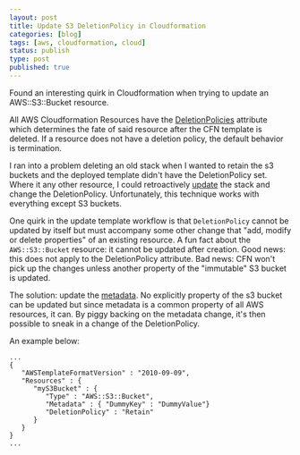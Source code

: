 ```yaml
---
layout: post
title: Update S3 DeletionPolicy in Cloudformation
categories: [blog]
tags: [aws, cloudformation, cloud]
status: publish
type: post
published: true
---
```


Found an interesting quirk in Cloudformation when
trying to update an AWS::S3::Bucket resource.

All AWS Cloudformation Resources have the
[DeletionPolicies](http://docs.aws.amazon.com/AWSCloudFormation/latest/UserGuide/aws-attribute-deletionpolicy.html) attribute which determines the fate of said resource after the
CFN template is deleted. If a resource does not have a deletion policy,
the default behavior is termination.

I ran into a problem  deleting an old
stack when I wanted to retain the s3 buckets and the deployed template didn't have the DeletionPolicy set. Where it any other
resource, I could retroactively [update](http://docs.aws.amazon.com/AWSCloudFormation/latest/UserGuide/aws-attribute-deletionpolicy.html)
the stack and change the DeletionPolicy. Unfortunately, this technique
works with everything except S3 buckets.

One quirk in the update template workflow is that `DeletionPolicy`
cannot be updated by itself but must accompany some other change that
"add, modify or delete properties" of an existing resource. A fun fact
about the `AWS::S3::Bucket` resource: it cannot be updated after creation. Good news: this does not apply to the DeletionPolicy attribute. Bad news: CFN won't pick up the changes unless another property of
the "immutable" S3 bucket is updated.

The solution: update the
[metadata](http://docs.aws.amazon.com/AWSCloudFormation/latest/UserGuide/aws-attribute-metadata.html). No explicitly property of the s3 bucket can be updated but since metadata is a common property of all AWS resources, it can. By piggy backing on the metadata change, it's then possible to sneak in a change of the DeletionPolicy.

An example below:

    ...
    {
       "AWSTemplateFormatVersion" : "2010-09-09",
       "Resources" : {
          "myS3Bucket" : {
             "Type" : "AWS::S3::Bucket",
             "Metadata" : { "DummyKey" : "DummyValue"}
             "DeletionPolicy" : "Retain"
          }
       }
    }
    ...
